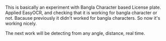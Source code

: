 This is basically an experiment with Bangla Character based License plate. Applied EasyOCR, and checking that it is working for bangla character or not. Bacause previously it didn't worked for bangla characters. So now it's working nicely. 

The next work will be detecting from any angle, distance, real time.
